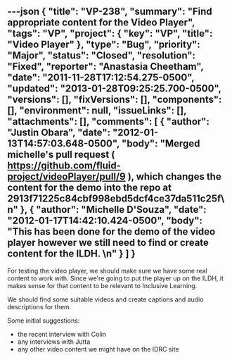 ---json
{
  "title": "VP-238",
  "summary": "Find appropriate content for the Video Player",
  "tags": "VP",
  "project": {
    "key": "VP",
    "title": "Video Player"
  },
  "type": "Bug",
  "priority": "Major",
  "status": "Closed",
  "resolution": "Fixed",
  "reporter": "Anastasia Cheetham",
  "date": "2011-11-28T17:12:54.275-0500",
  "updated": "2013-01-28T09:25:25.700-0500",
  "versions": [],
  "fixVersions": [],
  "components": [],
  "environment": null,
  "issueLinks": [],
  "attachments": [],
  "comments": [
    {
      "author": "Justin Obara",
      "date": "2012-01-13T14:57:03.648-0500",
      "body": "Merged michelle's pull request ( <https://github.com/fluid-project/videoPlayer/pull/9> ), which changes the content for the demo into the repo at 2913f71225c84cbf998ebd5dcf4ce37da511c25f\n"
    },
    {
      "author": "Michelle D'Souza",
      "date": "2012-01-17T14:42:10.424-0500",
      "body": "This has been done for the demo of the video player however we still need to find or create content for the ILDH.&#x20;\n"
    }
  ]
}
---
For testing the video player, we should make sure we have some real content to work with. Since we're going to put the player up on the ILDH, it makes sense for that content to be relevant to Inclusive Learning.

We should find some suitable videos and create captions and audio descriptions for them.

Some initial suggestions:

* the recent interview with Colin
* any interviews with Jutta
* any other video content we might have on the IDRC site

        